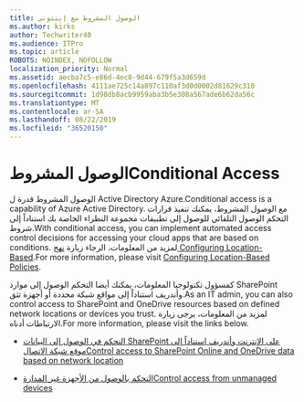 ```yaml
---
title: الوصول المشروط مع إينتوني
ms.author: kirks
author: Techwriter40
ms.audience: ITPro
ms.topic: article
ROBOTS: NOINDEX, NOFOLLOW
localization_priority: Normal
ms.assetid: aecba7c5-e86d-4ec8-9d44-679f5a3d659d
ms.openlocfilehash: 4111ae725c14a897c110af3d0d0002d81629c310
ms.sourcegitcommit: 1d98db8acb9959aba3b5e308a567ade6b62da56c
ms.translationtype: MT
ms.contentlocale: ar-SA
ms.lasthandoff: 08/22/2019
ms.locfileid: "36520150"
---
```

# <a name="conditional-access"></a><span data-ttu-id="3d9a5-102">الوصول المشروط</span><span class="sxs-lookup"><span data-stu-id="3d9a5-102">Conditional Access</span></span>

<span data-ttu-id="3d9a5-103">الوصول المشروط قدرة ل Active Directory Azure.</span><span class="sxs-lookup"><span data-stu-id="3d9a5-103">Conditional access is a capability of Azure Active Directory.</span></span> <span data-ttu-id="3d9a5-104">مع الوصول المشروط، يمكنك تنفيذ قرارات التحكم الوصول التلقائي للوصول إلى تطبيقات مجموعة النظراء الخاصة بك استناداً إلى شروط.</span><span class="sxs-lookup"><span data-stu-id="3d9a5-104">With conditional access, you can implement automated access control decisions for accessing your cloud apps that are based on conditions.</span></span> <span data-ttu-id="3d9a5-105">لمزيد من المعلومات، الرجاء زيارة [نهج Configuring Location-Based](https://docs.microsoft.com/azure/active-directory/conditional-access/overview).</span><span class="sxs-lookup"><span data-stu-id="3d9a5-105">For more information, please visit [Configuring Location-Based Policies](https://docs.microsoft.com/azure/active-directory/conditional-access/overview).</span></span>

<span data-ttu-id="3d9a5-106">كمسؤول تكنولوجيا المعلومات، يمكنك أيضا التحكم الوصول إلى موارد SharePoint وأندريف استناداً إلى مواقع شبكة محددة أو أجهزة تثق.</span><span class="sxs-lookup"><span data-stu-id="3d9a5-106">As an IT admin, you can also control access to SharePoint and OneDrive resources based on defined network locations or devices you trust.</span></span> <span data-ttu-id="3d9a5-107">لمزيد من المعلومات، يرجى زيارة الارتباطات أدناه.</span><span class="sxs-lookup"><span data-stu-id="3d9a5-107">For more information, please visit the links below.</span></span>

- [<span data-ttu-id="3d9a5-108">التحكم في الوصول إلى البيانات SharePoint على الإنترنت وأندريف استناداً إلى موقع شبكة الاتصال</span><span class="sxs-lookup"><span data-stu-id="3d9a5-108">Control access to SharePoint Online and OneDrive data based on network location</span></span>](https://docs.microsoft.com/sharepoint/control-access-based-on-network-location)

- [<span data-ttu-id="3d9a5-109">التحكم بالوصول من الأجهزة غير المدارة</span><span class="sxs-lookup"><span data-stu-id="3d9a5-109">Control access from unmanaged devices</span></span>](https://docs.microsoft.com/sharepoint/control-access-from-unmanaged-devices)

